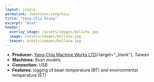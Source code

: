 ```yaml
---
layout: single
permalink: /machines/yangchia/
title: "Yang-Chia Feima"
excerpt: "8xxn"
header:
  overlay_image: /assets/images/bellatw.jpg
  image: /assets/images/bellatw.jpg
  teaser: assets/images/bellatw.jpg
---
```


* __Producer:__ [Yang-Chia Machine Works LTD](http://www.feima.com.tw/){:target="_blank"}, Taiwan
* __Machines:__ 8xxn models
* __Connection:__ USB
* __Features:__ logging of bean temperature (BT) and environmental temperature (ET)
